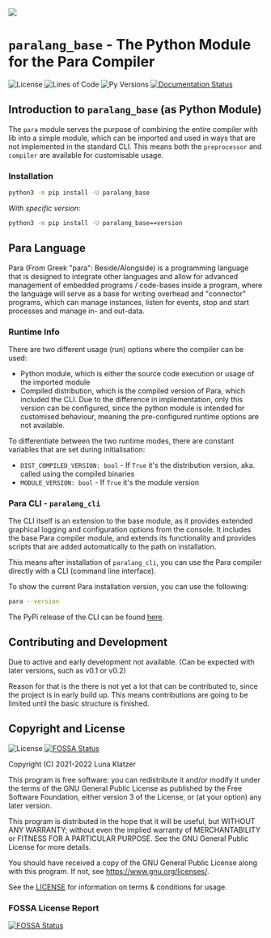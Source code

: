 ![](https://raw.githubusercontent.com/Para-Lang/Para/v0.1.dev7/img/para-banner.png)

# `paralang_base` - The Python Module for the Para Compiler

![License](https://img.shields.io/github/license/Para-Lang/Para?color=cyan)
![Lines of Code](https://img.shields.io/tokei/lines/github/Para-Lang/Para)
![Py Versions](https://img.shields.io/pypi/pyversions/para.svg)
[![Documentation Status](https://readthedocs.org/projects/para/badge/?version=latest)](https://para.readthedocs.io/en/latest/?badge=latest)

## Introduction to `paralang_base` (as Python Module)

The `para` module serves the purpose of combining the entire compiler with lib
into a simple module, which can be imported and used in ways that are not
implemented in the standard CLI. This means both the `preprocessor` and
`compiler` are available for customisable usage.

### Installation

```bash
python3 -m pip install -U paralang_base
```

*With specific version*:

```bash
python3 -m pip install -U paralang_base==version
```

## Para Language

Para (From Greek "para": Beside/Alongside) is a programming language that
is designed to integrate other languages and allow for advanced management of
embedded programs / code-bases inside a program, where the language will serve
as a base for writing overhead and "connector" programs, which can manage
instances, listen for events, stop and start processes and manage in- and
out-data.

### Runtime Info

There are two different usage (run) options where the compiler can be used:

- Python module, which is either the source code execution or usage of the
  imported module
- Compiled distribution, which is the compiled version of Para, which
  included the CLI. Due to the difference in implementation, only this version
  can be configured, since the python module is intended for customised
  behaviour, meaning the pre-configured runtime options are not available.

To differentiate between the two runtime modes, there are constant variables
that are set during initialisation:

- `DIST_COMPILED_VERSION: bool` - If `True` it's the distribution version, aka.
  called using the compiled binaries
- `MODULE_VERSION: bool` - If `True` it's the module version

### Para CLI - `paralang_cli`

The CLI itself is an extension to the base module, as it provides extended
graphical logging and configuration options from the console. It includes the
base Para compiler module, and extends its functionality and provides
scripts that are added automatically to the path on installation.

This means after installation of `paralang_cli`, you can use the Para compiler
directly with a CLI (command line interface). 

To show the current Para installation version, you can use the following:
```bash
para --version
```

The PyPi release of the CLI can be found
[here](https://pypi.org/project/paralang_cli/).

## Contributing and Development

Due to active and early development not available. (Can be expected with later
versions, such as v0.1 or v0.2)

Reason for that is the there is not yet a lot that can be contributed to, since
the project is in early build up. This means contributions are going to be 
limited until the basic structure is finished.

## Copyright and License

![License](https://img.shields.io/github/license/Para-Lang/Para?color=cyan)
[![FOSSA Status](https://app.fossa.com/api/projects/git%2Bgithub.com%2FPara-Lang%2FPara.svg?type=shield)](https://app.fossa.com/projects/git%2Bgithub.com%2FPara-Lang%2FPara?ref=badge_shield)

Copyright (C) 2021-2022 Luna Klatzer

This program is free software: you can redistribute it and/or modify it under
the terms of the GNU General Public License as published by the Free Software
Foundation, either version 3 of the License, or
(at your option) any later version.

This program is distributed in the hope that it will be useful, but WITHOUT ANY
WARRANTY; without even the implied warranty of MERCHANTABILITY or FITNESS FOR A
PARTICULAR PURPOSE. See the GNU General Public License for more details.

You should have received a copy of the GNU General Public License along with
this program. If not, see <https://www.gnu.org/licenses/>.

See the [LICENSE](https://raw.githubusercontent.com/Para-Lang/Para/main/LICENSE)
for information on terms & conditions for usage.

### FOSSA License Report

[![FOSSA Status](https://app.fossa.com/api/projects/git%2Bgithub.com%2FPara-Lang%2FPara.svg?type=large)](https://app.fossa.com/projects/git%2Bgithub.com%2FPara-Lang%2FPara?ref=badge_large)

